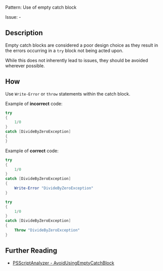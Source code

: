 Pattern: Use of empty catch block

Issue: -

## Description

Empty catch blocks are considered a poor design choice as they result in the errors occurring in a `try` block not being acted upon.

While this does not inherently lead to issues, they should be avoided wherever possible.

## How

Use `Write-Error` or `throw` statements within the catch block.

Example of **incorrect** code:

``` PowerShell
try
{
	1/0
}
catch [DivideByZeroException]
{
}
```

Example of **correct** code:

``` PowerShell
try
{
	1/0
}
catch [DivideByZeroException]
{
	Write-Error "DivideByZeroException"
}

try
{
	1/0
}
catch [DivideByZeroException]
{
	Throw "DivideByZeroException"
}
```

## Further Reading

* [PSScriptAnalyzer - AvoidUsingEmptyCatchBlock](https://github.com/PowerShell/PSScriptAnalyzer/blob/master/RuleDocumentation/AvoidUsingEmptyCatchBlock.md)
